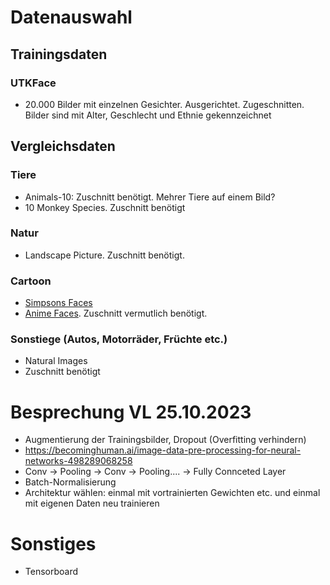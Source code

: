 # Datenauswahl
## Trainingsdaten
### UTKFace
- 20.000 Bilder mit einzelnen Gesichter. Ausgerichtet. Zugeschnitten. Bilder sind mit Alter, Geschlecht und Ethnie gekennzeichnet 
## Vergleichsdaten
### Tiere
- Animals-10: Zuschnitt benötigt. Mehrer Tiere auf einem Bild?
- 10 Monkey Species. Zuschnitt benötigt
### Natur
- Landscape Picture. Zuschnitt benötigt.
### Cartoon
- [Simpsons Faces](https://www.kaggle.com/datasets/kostastokis/simpsons-faces)
- [Anime Faces](https://www.kaggle.com/datasets/nammacartoon/anime-faces). Zuschnitt vermutlich benötigt.
### Sonstiege (Autos, Motorräder, Früchte etc.)
- Natural Images
- Zuschnitt benötigt

# Besprechung VL 25.10.2023
- Augmentierung der Trainingsbilder, Dropout (Overfitting verhindern)
- https://becominghuman.ai/image-data-pre-processing-for-neural-networks-498289068258
- Conv -> Pooling -> Conv -> Pooling.... -> Fully Connceted Layer
- Batch-Normalisierung
- Architektur wählen: einmal mit vortrainierten Gewichten etc. und einmal mit eigenen Daten neu trainieren

# Sonstiges
- Tensorboard
